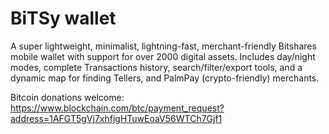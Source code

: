 # BiTSy wallet

A super lightweight, minimalist, lightning-fast, merchant-friendly Bitshares mobile wallet with support for over 2000 digital assets. Includes day/night modes, complete Transactions history, search/filter/export tools, and a dynamic map for finding Tellers, and PalmPay (crypto-friendly) merchants.

Bitcoin donations welcome: https://www.blockchain.com/btc/payment_request?address=1AFGT5gVj7xhfjgHTuwEoaV56WTCh7Gjf1
